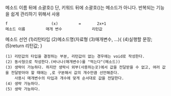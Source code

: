메소드
    이름 뒤에 소괄호()
    단, 키워드 뒤에 소괄호()는 메소드가 아니다.
    반복되는 기능을 쉽게 관리하기 위해서 사용

    f                   (x)         =       2x+1
    메소드 이름         매개 변수             리턴값

메소드 선언
    (1)리턴타입 (2)메소드명(자료형 (3)매개변수, ...){
        (4)실행할 문장;
        (5)return 리턴값;
    }

    (1) 리턴값의 타입을 결정하는 부분, 리턴값이 없는 경우에는 void로 작성한다.
    (2) 동사형으로 작성한다.(바나나(매개변수)를 "먹는다"(메소드))
    (3) 생략이 가능하다. 하지만 생략시 외부(사용하는곳)에서 값을 전달받을 수 없고, 여러 값을 전달받아야 할 때에는 ,로 구분해서 값의 개수만큼 선언해준다.
        사용시 매개변수의 타입과 개수에 맞게 순서대로 값을 전달한다.
    (4) 생략 가능하다.
    (5) 생략 가능하다.
